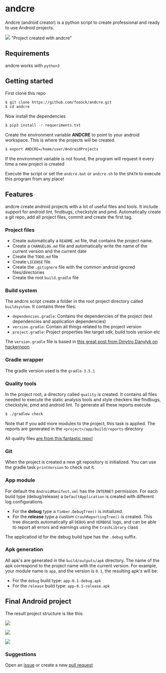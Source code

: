 # andcre
Andcre (android creator) is a python script to create professional and ready to use Android projects.

![](https://github.com/fooock/andcre/blob/master/media/andcre_project.png) "Project created with andcre"

## Requirements
andcre works with `python3`

## Getting started
First clone this repo
```sh
$ git clone https://github.com/fooock/andcre.git
$ cd andcre
```
Now install the dependencies
```sh
$ pip3 install -r requeriments.txt
```
Create the environment variable **ANDCRE** to point to your android workspace.
This is where the projects will be created.
```sh
$ export ANDCRE=/home/user/AndroidProjects
```
If the environment variable is not found, the program will request it every time a new project is created

Execute the script or set the `andcre.bat` or `andcre.sh` to the `$PATH` to execute this program from any place!

## Features
andcre create android projects with a lot of useful files and tools. It include support for android lint, findbugs, checkstyle and pmd. Automatically create a git repo, add all project files, commit and create the first tag.

### Project files
* Create automatically a `README.md` file, that contains the project name.
* Create a `CHANGELOG.md` file and automatically write the name of the current version
and the current date
* Create the `TODO.md` file
* Create `LICENSE` file
* Create the `.gitignore` file with the common android ignored files/directories
* Create the root `build.gradle` file

### Build system
The andcre script create a folder in the root project directory called `buildsystem`.
It contains three files:
* `dependencies.gradle`: Contains the dependencies of the project (test dependencies and
application dependencies)
* `version.gradle`: Contain all things related to the project version
* `project.gradle`: Project properties like target sdk, build tools version etc

The `version.gradle` file is based in [this great post from Dmytro Danylyk on hackernoon](https://hackernoon.com/configuring-android-project-version-name-code-b168952f3323)

### Gradle wrapper
The gradle version used is the `gradle-3.5.1`

### Quality tools
In the project root, a directory called `quality` is created. It contains all files needed to execute the static analysis tools and style checkers like findbugs, checkstyle, pmd and android lint. To generate all these reports execute
```sh
$ ./gradlew check
```
Note that if you add more modules to the project, this task is applied. The reports are generated in the `<project>/app/build/reports` directory

All quality files [are from this fantastic repo!](https://github.com/Piasy/AndroidCodeQualityConfig)

### Git
When the project is created a new git repository is initialized. You can use the gradle task `printVersion` to check out it.

### App module
For default the `AndroidManifest.xml` has the `INTERNET` permission. For each build type (debug/release) a `DefaultApplication` is created with different log configurations.
* For the **debug** type a `Timber.DebugTree()` is initialized.
* For the **release** type a custom `CrashReportingTree()` is created. This tree discards automatically all `DEBUG` and `VERBOSE` logs, and can be able to report all errors and warnings using the `CrashLibrary` class

The applicatiod id for the debug build type has the `.debug` suffix.

### Apk generation
All apk's are generated in the `build/outputs/apk` directory. The name of the apk correspond to the project name with the current version. For example, your module name is `app`, and the version is `0.1`, the resulting apk's will be:
* For the `debug` build type: `app-0.1-debug.apk`
* For the `release` build type: `app-0.1-release.apk`

## Final Android project
The result project structure is like this:

![](https://github.com/fooock/andcre/blob/master/media/img1.png)

![](https://github.com/fooock/andcre/blob/master/media/img2.png)

![](https://github.com/fooock/andcre/blob/master/media/img3.png)

### Suggestions
Open an [issue](https://github.com/fooock/andcre/issues) or create a new [pull request](https://github.com/fooock/andcre/pulls)

